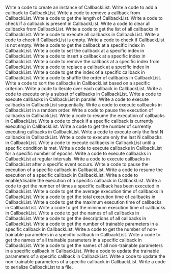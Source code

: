 Write a code to create an instance of CallbackList.
Write a code to add a callback to CallbackList.
Write a code to remove a callback from CallbackList.
Write a code to get the length of CallbackList.
Write a code to check if a callback is present in CallbackList.
Write a code to clear all callbacks from CallbackList.
Write a code to get the list of all callbacks in CallbackList.
Write a code to execute all callbacks in CallbackList.
Write a code to check if CallbackList is empty.
Write a code to check if CallbackList is not empty.
Write a code to get the callback at a specific index in CallbackList.
Write a code to set the callback at a specific index in CallbackList.
Write a code to insert a callback at a specific index in CallbackList.
Write a code to remove the callback at a specific index from CallbackList.
Write a code to replace a callback at a specific index in CallbackList.
Write a code to get the index of a specific callback in CallbackList.
Write a code to shuffle the order of callbacks in CallbackList.
Write a code to sort the callbacks in CallbackList based on a specific criterion.
Write a code to iterate over each callback in CallbackList.
Write a code to execute only a subset of callbacks in CallbackList.
Write a code to execute callbacks in CallbackList in parallel.
Write a code to execute callbacks in CallbackList sequentially.
Write a code to execute callbacks in CallbackList in a random order.
Write a code to pause the execution of callbacks in CallbackList.
Write a code to resume the execution of callbacks in CallbackList.
Write a code to check if a specific callback is currently executing in CallbackList.
Write a code to get the number of currently executing callbacks in CallbackList.
Write a code to execute only the first N callbacks in CallbackList.
Write a code to execute only the last N callbacks in CallbackList.
Write a code to execute callbacks in CallbackList until a specific condition is met.
Write a code to execute callbacks in CallbackList for a specific number of epochs.
Write a code to execute callbacks in CallbackList at regular intervals.
Write a code to execute callbacks in CallbackList after a specific event occurs.
Write a code to pause the execution of a specific callback in CallbackList.
Write a code to resume the execution of a specific callback in CallbackList.
Write a code to enable/disable the execution of a specific callback in CallbackList.
Write a code to get the number of times a specific callback has been executed in CallbackList.
Write a code to get the average execution time of callbacks in CallbackList.
Write a code to get the total execution time of callbacks in CallbackList.
Write a code to get the maximum execution time of callbacks in CallbackList.
Write a code to get the minimum execution time of callbacks in CallbackList.
Write a code to get the names of all callbacks in CallbackList.
Write a code to get the descriptions of all callbacks in CallbackList.
Write a code to get the number of trainable parameters in a specific callback in CallbackList.
Write a code to get the number of non-trainable parameters in a specific callback in CallbackList.
Write a code to get the names of all trainable parameters in a specific callback in CallbackList.
Write a code to get the names of all non-trainable parameters in a specific callback in CallbackList.
Write a code to update the trainable parameters of a specific callback in CallbackList.
Write a code to update the non-trainable parameters of a specific callback in CallbackList.
Write a code to serialize CallbackList to a file.